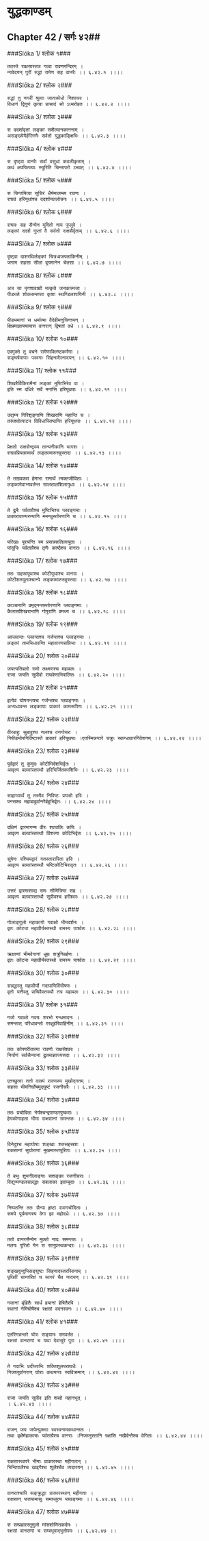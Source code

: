 युद्धकाण्डम्
===============================


## Chapter 42  / सर्गः ४२##


###Slōka 1/ श्लोक १###


    ततस्ते राक्षसास्तत्र गत्वा रावणमन्दिरम् ।
    न्यवेदयन् पुरीं रुद्धां रामेण सह वानरैः ।। ६.४२.१ ।।।।


###Slōka 2/ श्लोक २###


    रुद्धां तु नगरीं श्रुत्वा जातक्रोधो निशाचरः ।
    विधानं द्विगुणं कृत्वा प्रासादं सो ऽध्यरोहत ।। ६.४२.२ ।।।।


###Slōka 3/ श्लोक ३###


    स ददर्शावृतां लङ्कां सशैलवनकाननाम् ।
    असङ्ख्येयैर्हरिगणैः सर्वतो युद्धकाङ्क्षिभिः ।। ६.४२.३ ।।।।


###Slōka 4/ श्लोक ४###


    स दृष्ट्वा वानरैः सर्वां वसुधां कवलीकृताम् ।
    कथं क्षपयितव्याः स्युरिति चिन्तापरो ऽभवत् ।। ६.४२.४ ।।।।


###Slōka 5/ श्लोक ५###


    स चिन्तयित्वा सुचिरं धैर्यमालम्ब्य रावणः ।
    राघवं हरियूथांश्च ददर्शायतलोचनः ।। ६.४२.५ ।।।।


###Slōka 6/ श्लोक ६###


    राघवः सह सैन्येन मुदितो नाम पुप्लुवे ।
    लङ्कां ददर्श गुप्तां वै सर्वतो राक्षसैर्वृताम् ।। ६.४२.६ ।।।।


###Slōka 7/ श्लोक ७###


    दृष्ट्वा दाशरथिर्लङ्कां चित्रध्वजपताकिनीम् ।
    जगाम सहसा सीतां दूयमानेन चेतसा ।। ६.४२.७ ।।।।


###Slōka 8/ श्लोक ८###


    अत्र सा मृगशावाक्षी मत्कृते जनकात्मजा ।
    पीड्यते शोकसन्तप्ता कृशा स्थण्डिलशायिनी ।। ६.४२.८ ।।।।


###Slōka 9/ श्लोक ९###


    पीड्यमानां स धर्मात्मा वैदेहीमनुचिन्तयन् ।
    क्षिप्रमाज्ञापयामास वानरान् द्विषतां वधे ।। ६.४२.९ ।।।।


###Slōka 10/ श्लोक १०###


    एवमुक्ते तु वचने रामेणाक्लिष्टकर्मणा ।
    सङ्घर्षमाणाः प्लवगाः सिंहनादैरनादयन् ।। ६.४२.१० ।।।।


###Slōka 11/ श्लोक ११###


    शिखरैर्विकिरामैनां लङ्कां मुष्टिभिरेव वा ।
    इति स्म दधिरे सर्वे मनांसि हरियूथपाः ।। ६.४२.११ ।।।।


###Slōka 12/ श्लोक १२###


    उद्यम्य गिरिशृङ्गाणि शिखराणि महान्ति च ।
    तरूंश्चोत्पाट्य विविधांस्तिष्ठन्ति हरियूथपाः ।। ६.४२.१२ ।।।।


###Slōka 13/ श्लोक १३###


    प्रेक्षतो राक्षसेन्द्रस्य तान्यनीकानि भागशः ।
    राघवप्रियकामार्थं लङ्कामारुरुहुस्तदा ।। ६.४२.१३ ।।।।


###Slōka 14/ श्लोक १४###


    ते ताम्रवक्त्रा हेमाभा रामार्थे त्यक्तजीविताः ।
    लङ्कामेवाभ्यवर्तन्त सालतालशिलायुधाः ।। ६.४२.१४ ।।।।


###Slōka 15/ श्लोक १५###


    ते द्रुमैः पर्वताग्रैश्च मुष्टिभिश्च प्लवङ्गमाः ।
    प्राकाराग्राण्यरण्यानि ममन्थुस्तोरणानि च ।। ६.४२.१५ ।।।।


###Slōka 16/ श्लोक १६###


    परिखाः पूरयन्ति स्म प्रसन्नसलिलायुताः ।
    पांसुभिः पर्वताग्रैश्च तृणैः काष्ठैश्च वानराः ।। ६.४२.१६ ।।।।


###Slōka 17/ श्लोक १७###


    ततः सहस्रयूथाश्च कोटीयूथाश्च वानराः ।
    कोटीशतयुताश्चान्ये लङ्कामारुरुहुस्तदा ।। ६.४२.१७ ।।।।


###Slōka 18/ श्लोक १८###


    काञ्चनानि प्रमृद्नन्तस्तोरणानि प्लवङ्गमाः ।
    कैलासशिखराभाणि गोपुराणि प्रमथ्य च ।। ६.४२.१८ ।।।।


###Slōka 19/ श्लोक १९###


    आप्लवन्तः प्लवन्तश्च गर्जन्तश्च प्लवङ्गमाः ।
    लङ्कां तामभिधावन्ति महावारणसन्निभाः ।। ६.४२.१९ ।।।।


###Slōka 20/ श्लोक २०###


    जयत्यतिबलो रामो लक्ष्मणश्च महाबलः ।
    राजा जयति सुग्रीवो राघवेणाभिपालितः ।। ६.४२.२० ।।।।


###Slōka 21/ श्लोक २१###


    इत्येवं घोषयन्तश्च गर्जन्तश्च प्लवङ्गमाः ।
    अभ्यधावन्त लङ्कायाः प्राकारं कामरूपिणः ।। ६.४२.२१ ।।।।


###Slōka 22/ श्लोक २२###


    वीरबाहुः सुबाहुश्च नलश्च वनगोचरः ।
    निपीड्योपनिविष्टास्ते प्राकारं हरियूथपाः ।एतस्मिन्नन्तरे चक्रुः स्कन्धावारनिवेशनम् ।। ६.४२.२२ ।।।।


###Slōka 23/ श्लोक २३###


    पूर्वद्वारं तु कुमुदः कोटीभिर्दशभिर्वृतः ।
    आवृत्य बलवांस्तस्थौ हरिभिर्जितकाशिभिः ।। ६.४२.२३ ।।।।


###Slōka 24/ श्लोक २४###


    साहाय्यार्थं तु तस्यैव निविष्टः प्रघसो हरिः ।
    पनसश्च महाबाहुर्वानरैर्बहुभिर्वृतः ।। ६.४२.२४ ।।।।


###Slōka 25/ श्लोक २५###


    दक्षिणं द्वारमागम्य वीरः शतवलिः कपिः ।
    आवृत्य बलवांस्तस्थौ विंशत्या कोटिभिर्वृतः ।। ६.४२.२५ ।।।।


###Slōka 26/ श्लोक २६###


    सुषेणः पश्चिमद्वारं गतस्तारापिता हरिः ।
    आवृत्य बलवांस्तस्थौ षष्टिकोटिभिरावृतः ।। ६.४२.२६ ।।।।


###Slōka 27/ श्लोक २७###


    उत्तरं द्वारमासाद्य रामः सौमित्रिणा सह ।
    आवृत्य बलवांस्तस्थौ सुग्रीवश्च हरीश्वरः ।। ६.४२.२७ ।।।।


###Slōka 28/ श्लोक २८###


    गोलाङ्गूलो महाकायो गवाक्षो भीमदर्शनः ।
    वृतः कोट्या महावीर्यस्तस्थौ रामस्य पार्श्वतः ।। ६.४२.२८ ।।।।


###Slōka 29/ श्लोक २९###


    ऋक्षाणां भीमवेगानां धूम्रः शत्रुनिबर्हणः ।
    वृतः कोट्या महावीर्यस्तस्थो रामस्य पार्श्वतः ।। ६.४२.२९ ।।।।


###Slōka 30/ श्लोक ३०###


    सन्नद्धस्तु महावीर्यो गदापाणिर्विभीषणः ।
    वृतो यत्तैस्तु सचिवैस्तस्थौ तत्र महाबलः ।। ६.४२.३० ।।।।


###Slōka 31/ श्लोक ३१###


    गजो गवाक्षो गवयः शरभो गन्धमादनः ।
    समन्तात् परिधावन्तो ररक्षुर्हरिवाहिनीम् ।। ६.४२.३१ ।।।।


###Slōka 32/ श्लोक ३२###


    ततः कोपपरीतात्मा रावणो राक्षसेश्वरः ।
    निर्याणं सर्वसैन्यानां द्रुतमाज्ञापयत्तदा ।। ६.४२.३२ ।।।।


###Slōka 33/ श्लोक ३३###


    एतच्छुत्वा ततो वाक्यं रावणस्य मुखोद्गतम् ।
    सहसा भीमनिर्घोषमुद्घुष्टं रजनीचरैः ।। ६.४२.३३ ।।।।


###Slōka 34/ श्लोक ३४###


    ततः प्रचोदिता भेर्यश्चन्द्रपाण्डरपुष्कराः ।
    हेमकोणाहता भीमा राक्षसानां समन्ततः ।। ६.४२.३४ ।।।।


###Slōka 35/ श्लोक ३५###


    विनेदुश्च महाघोषाः शङ्खाः शतसहस्रशः ।
    राक्षसानां सुघोराणां मुखमारुतपूरिताः ।। ६.४२.३५ ।।।।


###Slōka 36/ श्लोक ३६###


    ते बभुः शुभनीलाङ्गाः सशङ्का रजनीचराः ।
    विद्युन्मण्डलसन्नद्धाः सबलाका इवाम्बुदाः ।। ६.४२.३६ ।।।।


###Slōka 37/ श्लोक ३७###


    निष्पतन्ति ततः सैन्या हृष्टा रावणचोदिताः ।
    समये पूर्यमाणस्य वेगा इव महोदधेः ।। ६.४२.३७ ।।।।


###Slōka 38/ श्लोक ३८###


    ततो वानरसैन्येन मुक्तो नादः समन्ततः ।
    मलयः पूरितो येन स सानुप्रस्थकन्दरः ।। ६.४२.३८ ।।।।


###Slōka 39/ श्लोक ३९###


    शङ्खदुन्दुभिसङ्घुष्टः सिंहनादस्तरस्विनाम् ।
    पृथिवीं चान्तरिक्षं च सागरं चैव नादयन् ।। ६.४२.३९ ।।।।


###Slōka 40/ श्लोक ४०###


    गजानां बृंहितैः सार्धं हयानां हेषितैरपि ।
    रथानां नेमिघोषैश्च रक्षसां वदनस्वनः ।। ६.४२.४० ।।।।


###Slōka 41/ श्लोक ४१###


    एतस्मिन्नन्तरे घोरः सङ्ग्रामः समवर्तत ।
    रक्षसां वानराणां च यथा देवासुरे पुरा ।। ६.४२.४१ ।।।।


###Slōka 42/ श्लोक ४२###


    ते गदाभिः प्रदीप्ताभिः शक्तिशूलपरश्वधैः ।
    निजघ्नुर्वानरान् घोराः कथयन्तः स्वविक्रमान् ।। ६.४२.४२ ।।।।


###Slōka 43/ श्लोक ४३###


    राजा जयति सुग्रीव इति शब्दो महानभूत् ।
    । ६.४२.४३ ।।।।


###Slōka 44/ श्लोक ४४###


    राजन् जय जयेत्युक्त्वा स्वस्वनामकथान्ततः ।
    तथा वृक्षैर्महाकायाः पर्वताग्रैश्च वानराः ।निजघ्नुस्तानि रक्षांसि नखैर्दन्तैश्च वेगिताः ।। ६.४२.४४ ।।।।


###Slōka 45/ श्लोक ४५###


    राक्षसास्त्वपरे भीमाः प्राकारस्था महीगतान् ।
    भिन्दिपालैश्च खड्गैश्च शूलैश्चैव व्यदारयन् ।। ६.४२.४५ ।।।।


###Slōka 46/ श्लोक ४६###


    वानराश्चापि सङ्क्रुद्धाः प्राकारस्थान् महीगताः ।
    राक्षसान् पातयामासुः समाप्लुत्य प्लवङ्गमाः ।। ६.४२.४६ ।।।।


###Slōka 47/ श्लोक ४७###


    स सम्प्रहारस्तुमुलो मांसशोणितकर्दमः ।
    रक्षसां वानराणां च सम्बभूवाद्भुतोपमः ।। ६.४२.४७ ।।


